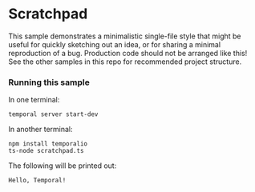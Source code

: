 # Scratchpad

This sample demonstrates a minimalistic single-file style that might be useful for quickly sketching out an idea, or for sharing a minimal reproduction of a bug.
Production code should not be arranged like this! See the other samples in this repo for recommended project structure.

### Running this sample

In one terminal:

```
temporal server start-dev
```

In another terminal:

```
npm install temporalio
ts-node scratchpad.ts
```

The following will be printed out:

```
Hello, Temporal!
```
